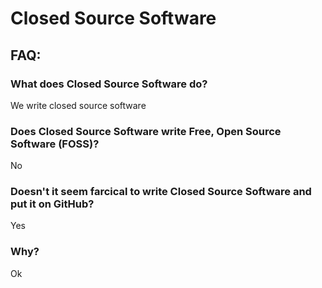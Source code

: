 # Closed Source Software

## FAQ:
### What does Closed Source Software do?
We write closed source software 

### Does Closed Source Software write Free, Open Source Software (FOSS)? 
No

### Doesn't it seem farcical to write Closed Source Software and put it on GitHub?
Yes

### Why?
Ok
